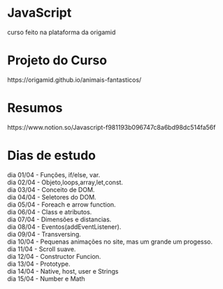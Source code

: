 # JavaScript
curso feito na plataforma da origamid

<h1>Projeto do Curso</h1>
https://origamid.github.io/animais-fantasticos/


<h1>Resumos</h1>
<p>https://www.notion.so/Javascript-f981193b096747c8a6bd98dc514fa56f</p>
<h1>Dias de estudo</h1>
dia 01/04 - Funções, if/else, var. </br>
dia 02/04 - Objeto,loops,array,let,const. </br>
dia 03/04 - Conceito de DOM. </br>
dia 04/04 - Seletores do DOM. </br>
dia 05/04 - Foreach e arrow function.</br>
dia 06/04 - Class e atributos.</br>
dia 07/04 - Dimensões e distancias.</br>
dia 08/04 - Eventos(addEventListener).</br>
dia 09/04 - Transversing.</br>
dia 10/04 - Pequenas animações no site, mas um grande um progesso.</br>
dia 11/04 - Scroll suave.</br>
dia 12/04 - Constructor Funcion.</br>
dia 13/04 - Prototype.</br>
dia 14/04 - Native, host, user e Strings</br>
dia 15/04 - Number e Math</br>

